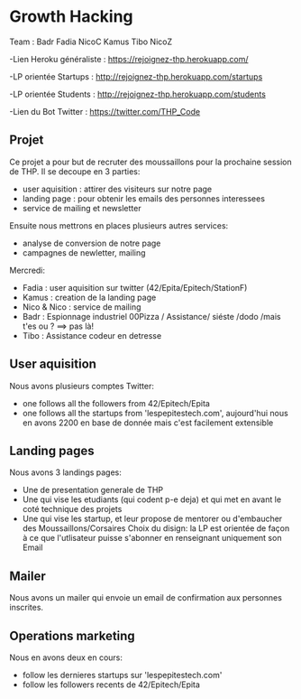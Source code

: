 # Growth Hacking

Team : Badr Fadia NicoC Kamus Tibo NicoZ

-Lien Heroku généraliste : https://rejoignez-thp.herokuapp.com/ 

-LP orientée Startups : http://rejoignez-thp.herokuapp.com/startups

-LP orientée Students : http://rejoignez-thp.herokuapp.com/students

-Lien du Bot Twitter : https://twitter.com/THP_Code

## Projet

Ce projet a pour but de recruter des moussaillons pour la prochaine session de THP.
Il se decoupe en 3 parties:
  - user aquisition : attirer des visiteurs sur notre page
  - landing page : pour obtenir les emails des personnes interessees
  - service de mailing et newsletter

Ensuite nous mettrons en places plusieurs autres services:
 - analyse de conversion de notre page
 - campagnes de newletter, mailing

Mercredi:
  - Fadia : user aquisition sur twitter (42/Epita/Epitech/StationF)
  - Kamus : creation de la landing page
  - Nico & Nico : service de mailing
  - Badr : Espionnage industriel 00Pizza / Assistance/ siéste /dodo /mais t'es ou ? ==> pas là!
  - Tibo : Assistance codeur en detresse

## User aquisition

Nous avons plusieurs comptes Twitter:
  - one follows all the followers from 42/Epitech/Epita
  - one follows all the startups from 'lespepitestech.com', aujourd'hui nous en avons 2200 en base de donnée mais c'est facilement extensible

## Landing pages

Nous avons 3 landings pages:
  - Une de presentation generale de THP
  - Une qui vise les etudiants (qui codent p-e deja) et qui met en avant le coté technique des projets
  - Une qui vise les startup, et leur propose de mentorer ou d'embaucher des Moussaillons/Corsaires
 Choix du disign: la LP est orientée de façon à ce que l'utlisateur puisse s'abonner en renseignant uniquement son Email
## Mailer

Nous avons un mailer qui envoie un email de confirmation aux personnes inscrites.

## Operations marketing

Nous en avons deux en cours:
  - follow les dernieres startups sur 'lespepitestech.com'
  - follow les followers recents de 42/Epitech/Epita
